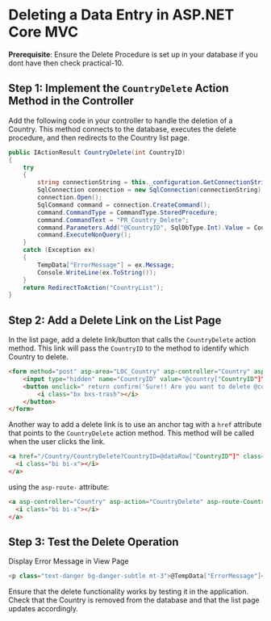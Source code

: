 # Deleting a Data Entry in ASP.NET Core MVC

**Prerequisite**: Ensure the Delete Procedure is set up in your database if you dont have then check practical-10.


## Step 1: Implement the `CountryDelete` Action Method in the Controller

Add the following code in your controller to handle the deletion of a Country. This method connects to the database, executes the delete procedure, and then redirects to the Country list page.

```csharp
public IActionResult CountryDelete(int CountryID)
{
    try
    {
        string connectionString = this._configuration.GetConnectionString("ConnectionString");
        SqlConnection connection = new SqlConnection(connectionString);
        connection.Open();
        SqlCommand command = connection.CreateCommand();
        command.CommandType = CommandType.StoredProcedure;
        command.CommandText = "PR_Country_Delete";
        command.Parameters.Add("@CountryID", SqlDbType.Int).Value = CountryID;
        command.ExecuteNonQuery();
    }
    catch (Exception ex)
    {
        TempData["ErrorMessage"] = ex.Message;
        Console.WriteLine(ex.ToString());
    }
    return RedirectToAction("CountryList");
}
```

## Step 2: Add a Delete Link on the List Page

In the list page, add a delete link/button that calls the `CountryDelete` action method. This link will pass the `CountryID` to the method to identify which Country to delete.

```html
<form method="post" asp-area="LOC_Country" asp-controller="Country" asp-action="CountryDelete">
    <input type="hidden" name="CountryID" value="@country["CountryID"]" />
    <button onclick=" return confirm('Sure!! Are you want to delete @country["CountryName"]')" type="submit" class="btn btn-danger">
        <i class="bx bxs-trash"></i>
    </button>
</form>
```

Another way to add a delete link is to use an anchor tag with a `href` attribute that points to the `CountryDelete` action method. This method will be called when the user clicks the link.

```html
<a href="/Country/CountryDelete?CountryID=@dataRow["CountryID"]" class="btn btn-outline-danger btn-xs">f
  <i class="bi bi-x"></i>
</a>

```

using the `asp-route-` attribute:

```html
<a asp-controller="Country" asp-action="CountryDelete" asp-route-CountryID="@dataRow["CountryID"]" class="btn btn-outline-danger btn-xs">
  <i class="bi bi-x"></i>
</a>
```

## Step 3: Test the Delete Operation

Display Error Message in View Page
```csharp
<p class="text-danger bg-danger-subtle mt-3">@TempData["ErrorMessage"]</p>
```
Ensure that the delete functionality works by testing it in the application. Check that the Country is removed from the database and that the list page updates accordingly.
